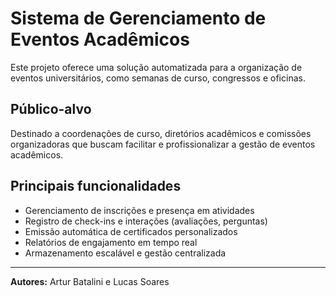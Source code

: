 # Sistema de Gerenciamento de Eventos Acadêmicos

Este projeto oferece uma solução automatizada para a organização de eventos universitários, como semanas de curso, congressos e oficinas. 

## Público-alvo

Destinado a coordenações de curso, diretórios acadêmicos e comissões organizadoras que buscam facilitar e profissionalizar a gestão de eventos acadêmicos.

## Principais funcionalidades

- Gerenciamento de inscrições e presença em atividades
- Registro de check-ins e interações (avaliações, perguntas)
- Emissão automática de certificados personalizados
- Relatórios de engajamento em tempo real
- Armazenamento escalável e gestão centralizada

---

**Autores:** Artur Batalini e Lucas Soares
